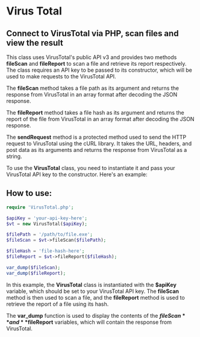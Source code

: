 # Virus Total

## Connect to VirusTotal via PHP, scan files and view the result

This class uses VirusTotal's public API v3 and provides two methods **fileScan** and **fileReport** to scan a file and retrieve its report respectively. The class requires an API key to be passed to its constructor, which will be used to make requests to the VirusTotal API.

The **fileScan** method takes a file path as its argument and returns the response from VirusTotal in an array format after decoding the JSON response.

The **fileReport** method takes a file hash as its argument and returns the report of the file from VirusTotal in an array format after decoding the JSON response.

The **sendRequest** method is a protected method used to send the HTTP request to VirusTotal using the cURL library. It takes the URL, headers, and post data as its arguments and returns the response from VirusTotal as a string.


To use the **VirusTotal** class, you need to instantiate it and pass your VirusTotal API key to the constructor. Here's an example:

## How to use:
```php
require 'VirusTotal.php';

$apiKey = 'your-api-key-here';
$vt = new VirusTotal($apiKey);

$filePath = '/path/to/file.exe';
$fileScan = $vt->fileScan($filePath);

$fileHash = 'file-hash-here';
$fileReport = $vt->fileReport($fileHash);

var_dump($fileScan);
var_dump($fileReport);
```

In this example, the **VirusTotal** class is instantiated with the **$apiKey** variable, which should be set to your VirusTotal API key. The **fileScan** method is then used to scan a file, and the **fileReport** method is used to retrieve the report of a file using its hash.

The **var_dump** function is used to display the contents of the **$fileScan** and **$fileReport** variables, which will contain the response from VirusTotal.
